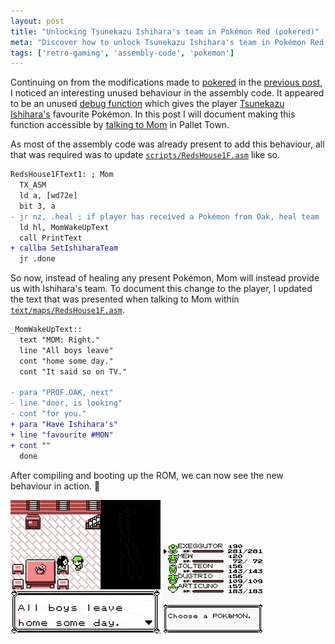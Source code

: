 ```yaml
---
layout: post
title: "Unlocking Tsunekazu Ishihara's team in Pokémon Red (pokered)"
meta: "Discover how to unlock Tsunekazu Ishihara's team in Pokémon Red (pokered) with this comprehensive guide."
tags: ['retro-gaming', 'assembly-code', 'pokemon']
---
```


Continuing on from the modifications made to [pokered](https://github.com/pret/pokered) in the [previous post](../2019-01-29-compiling-pokered-using-docker-and-adding-super-b-button-behaviour/index.md), I noticed an interesting unused behaviour in the assembly code.
It appeared to be an unused [debug function](https://github.com/eddmann/pokered/blob/master/engine/debug1.asm) which gives the player [Tsunekazu Ishihara's](https://bulbapedia.bulbagarden.net/wiki/Tsunekazu_Ishihara) favourite Pokémon.
In this post I will document making this function accessible by [talking to Mom](https://github.com/eddmann/pokered/commit/3450a335207c79018c4c157139ad5a6ac2755081) in Pallet Town.

<!--more-->

As most of the assembly code was already present to add this behaviour, all that was required was to update [`scripts/RedsHouse1F.asm`](https://github.com/eddmann/pokered/commit/3450a335207c79018c4c157139ad5a6ac2755081#diff-0e46c8f2965b519c43baed3692896c7b) like so.

```diff
RedsHouse1FText1: ; Mom
  TX_ASM
  ld a, [wd72e]
  bit 3, a
- jr nz, .heal ; if player has received a Pokémon from Oak, heal team
  ld hl, MomWakeUpText
  call PrintText
+ callba SetIshiharaTeam
  jr .done
```

So now, instead of healing any present Pokémon, Mom will instead provide us with Ishihara's team.
To document this change to the player, I updated the text that was presented when talking to Mom within [`text/maps/RedsHouse1F.asm`](https://github.com/eddmann/pokered/commit/3450a335207c79018c4c157139ad5a6ac2755081#diff-b1750b171a232f88acb32643546f5ed3).

```diff
_MomWakeUpText::
  text "MOM: Right."
  line "All boys leave"
  cont "home some day."
  cont "It said so on TV."

- para "PROF.OAK, next"
- line "door, is looking"
- cont "for you."
+ para "Have Ishihara's"
+ line "favourite #MON"
+ cont ""
  done
```

After compiling and booting up the ROM, we can now see the new behaviour in action. 🎉

![Talking to MOM](mom.gif) ![Ishiharas team](team.png)
